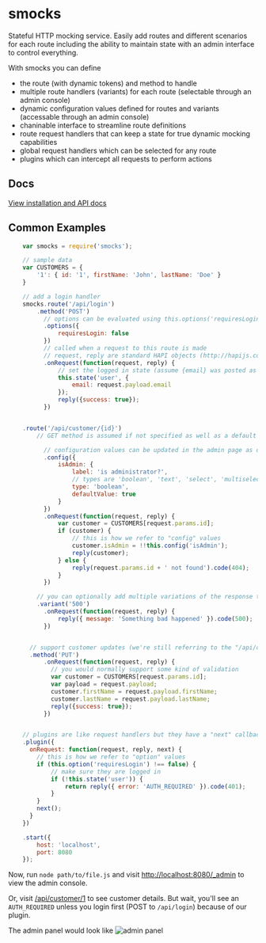 smocks
=======================

Stateful HTTP mocking service.  Easily add routes and different scenarios for each route including the ability to maintain state with an admin interface to control everything.

With smocks you can define

* the route (with dynamic tokens) and method to handle
* multiple route handlers (variants) for each route (selectable through an admin console)
* dynamic configuration values defined for routes and variants (accessable through an admin console)
* chaninable interface to streamline route definitions
* route request handlers that can keep a state for true dynamic mocking capabilities
* global request handlers which can be selected for any route
* plugins which can intercept all requests to perform actions


Docs
-----------------------
[View installation and API docs](http://jhudson8.github.io/fancydocs/index.html#project/jhudson8/smocks)


Common Examples
-----------------------
````javascript
    var smocks = require('smocks');

    // sample data
    var CUSTOMERS = {
        '1': { id: '1', firstName: 'John', lastName: 'Doe' }
    }

    // add a login handler
    smocks.route('/api/login')
        .method('POST')
          // options can be evaluated using this.options('requiresLogin') - we'll see how this is used later with the plugins
          .options({
              requiresLogin: false
          })
          // called when a request to this route is made
          // request, reply are standard HAPI objects (http://hapijs.com/api#route-handler)
          .onRequest(function(request, reply) {
              // set the logged in state (assume {email} was posted as JSON in request body)
              this.state('user', {
                  email: request.payload.email
              });
              reply({success: true});
          })


    .route('/api/customer/{id}')
        // GET method is assumed if not specified as well as a default "variant"

          // configuration values can be updated in the admin page as opposed to option values (see above) which can not
          .config({
              isAdmin: {
                  label: 'is administrator?',
                  // types are 'boolean', 'text', 'select', 'multiselect'
                  type: 'boolean',
                  defaultValue: true
              }
          })
          .onRequest(function(request, reply) {
              var customer = CUSTOMERS[request.params.id];
              if (customer) {
                  // this is how we refer to "config" values
                  customer.isAdmin = !!this.config('isAdmin');
                  reply(customer);
              } else {
                  reply(request.params.id + ' not found').code(404);
              }
          })

        // you can optionally add multiple variations of the response that can be selected through the admin panel
        .variant('500')
          .onRequest(function(request, reply) {
              reply({ message: 'Something bad happened' }).code(500);
          })


      // support customer updates (we're still referring to the "/api/customer/{id}" route)
      .method('PUT')
          .onRequest(function(request, reply) {
            // you would normally support some kind of validation
            var customer = CUSTOMERS[request.params.id];
            var payload = request.payload;
            customer.firstName = request.payload.firstName;
            customer.lastName = request.payload.lastName;
            reply({success: true});
          })


    // plugins are like request handlers but they have a "next" callback to continue execution of the later plugins.  A plugin can also reply and not call next if it chooses to intercept the request
    .plugin({
      onRequest: function(request, reply, next) {
        // this is how we refer to "option" values
        if (this.option('requiresLogin') !== false) {
            // make sure they are logged in
            if (!this.state('user')) {
                return reply({ error: 'AUTH_REQUIRED' }).code(401);
            }
        }
        next();
      }
    })

    .start({
        host: 'localhost',
        port: 8080
    });
````

Now, run ```node path/to/file.js``` and visit [http://localhost:8080/_admin](http://localhost:8080/_admin) to view the admin console.

Or, visit [/api/customer/1](/api/customer/1) to see customer details.  But wait, you'll see an ```AUTH_REQUIRED``` unless you login first (POST to ```/api/login```) because of our plugin.

The admin panel would look like
![admin panel](http://jhudson8.github.io/smocks/images/demo-admin-panel.png)
